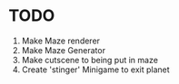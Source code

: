 # TODO
1. Make Maze renderer
2. Make Maze Generator
3. Make cutscene to being put in maze
4. Create 'stinger' Minigame to exit planet
